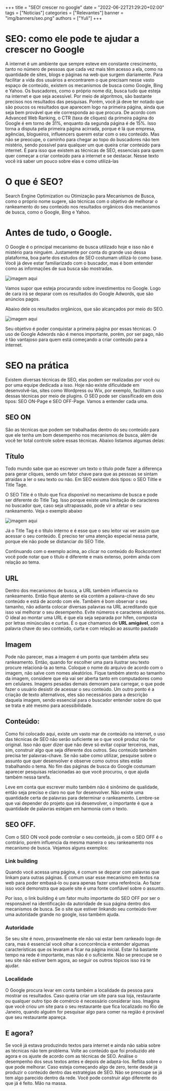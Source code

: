 +++
title = "SEO! crescer no google"
date = "2022-06-22T21:29:20+02:00"
tags = ["Noticias"]
categories = ["Relevantes"]
banner = "img/banners/seo.png"
authors = ["Yuli"]
+++

# SEO: como ele pode te ajudar a crescer no Google

A internet é um ambiente que sempre esteve em constante crescimento, tanto no número de pessoas que cada vez mais têm acesso a ela, como na quantidade de sites, blogs e páginas na web que surgem diariamente. 
Para facilitar a vida dos usuários a encontrarem o que precisam nesse vasto espaço de conteúdo, existem os mecanismos de busca como Google, Bing e Yahoo.
Os buscadores, como o próprio nome diz, busca tudo que esteja na internet e que seja acessível. Por meio de algoritmos, são bastante precisos nos resultados das pesquisas.
Porém, você já deve ter notado que são poucos os resultados que aparecem logo na primeira página, ainda que seja bem provável que ele corresponda ao que procura. De acordo com Advanced Web Ranking, o CTR (taxa de cliques) da primeira página do Google  é em torno de 31%, enquanto da segunda página é de 15%. 
Isso torna a disputa pela primeira página acirrada, porque é lá que empresa, agências, blogueiros, influencers querem estar com o seu conteúdo. Mas não se preocupe, o caminho para chegar ao topo do buscadores não tem mistério, sendo possível para qualquer um que queira criar conteúdo para internet. 
É para isso que existem as técnicas de SEO, essenciais para quem quer começar a criar conteúdo para a internet e se destacar. Nesse texto você irá saber um pouco sobre elas e como utilizá-las

# O que é SEO?
Search Engine Optimization ou Otimização para Mecanismos de Busca, como o próprio nome sugere, são técnicas com o objetivo de melhorar o rankeamento do seu conteúdo nos resultados orgânicos dos mecanismos de busca, como o Google, Bing e Yahoo. 

# Antes de tudo, o Google.
O Google é o principal mecanismo de busca utilizado hoje e isso não é mistério para ninguém. Justamente por conta do grande uso dessa plataforma, boa parte dos estudos de SEO costumam utilizá-lo como base. 
Você já deve estar familiarizado com o buscador, mas é bom entender como as informações de sua busca são mostradas. 

![imagem aqui](../../static/img/banners/seo1.png)

Vamos supor que esteja procurando sobre investimentos no Google. Logo de cara irá se deparar com os resultados do Google Adwords, que são anúncios pagos.

Abaixo dele os resultados orgânicos, que são alcançados por meio do SEO.

![imagem aqui](../../static/img/banners/seo1.png)


Seu objetivo é poder conquistar a primeira página por essas técnicas. O uso de Google Adwords não é menos importante, porém, por ser pago, não é tão vantajoso para quem está começando a criar conteúdo para a internet. 

# SEO na prática
Existem diversas técnicas de SEO, elas podem ser realizadas por você ou por uma equipe dedicada a isso. Hoje não existe dificuldade em desenvolvê-las, sites como Wordpress ou Wix, por exemplo, facilitam o uso dessas técnicas por meio de plugins. 
O SEO pode ser classificado em dois tipos: SEO ON-Page e SEO OFF-Page. Vamos a entender cada uma.

## SEO ON
São as técnicas que podem ser trabalhadas dentro do seu conteúdo para que ele tenha um bom desempenho nos mecanismos de busca, além de você ter total controle sobre essas técnicas. Abaixo listamos algumas delas:

## Título
Todo mundo sabe que ao escrever um texto o título pode fazer a diferença para gerar cliques, sendo um fator chave para que as pessoas se sintam atraídas a ler o seu texto ou não. Em SEO existem dois tipos: o SEO Tiltle e Title Tage. 

O SEO Title é o título que fica disponível no mecanismo de busca e pode ser diferente do Title Tag. Isso porque existe uma limitação de caracteres no buscador que, caso seja ultrapassado, pode vir a afetar o seu rankeamento. Veja o exemplo abaixo

![imagem aqui](../../static/img/banners/seo1.png)

Já o Title Tag é o título interno e é esse que o seu leitor vai ver assim que acessar o seu conteúdo. É preciso ter uma atenção especial nessa parte, porque ele não pode se distanciar do SEO Title.

Continuando com o exemplo acima, ao clicar no conteúdo do Rockcontent você pode notar que o título é diferente e mais extenso, porém ainda com relação ao tema.

## URL
Dentro dos mecanismos de busca, a URL também influencia no rankeamento. Então fique atento se ela contém a palavra-chave do seu conteúdo e está de acordo com ele. Também é bom observar o seu tamanho, não adianta colocar diversas palavras na URL acreditando que isso vai melhorar o seu desempenho. 
Evite números e caracteres aleatórios. O ideal ao montar uma URL é que ela seja separada por hífen, composta por letras minúsculas e curtas. É o que chamamos de **URL amigável**, com a palavra chave do seu conteúdo, curta e com relação ao assunto pautado

## Imagem
Pode não parecer, mas a imagem é um ponto que também afeta seu rankeamento. Então, quando for escolher uma para ilustrar seu texto procure relacioná-la ao tema. Coloque o nome do arquivo de acordo com o imagem, não salve com nomes aleatórios.
Fique também atento ao tamanho da imagem, considere que ela vai ser aberta tanto em computadores como em celulares. Imagens pesadas demais demoram para carregar, o que pode fazer o usuário desistir de acessar o seu conteúdo.
Um outro ponto é a criação de texto alternativos, eles são necessários para a descrição daquela imagem, sendo essencial para o buscador entender sobre do que se trata e até mesmo para acessibilidade.

## Conteúdo:
Como foi colocado aqui, existe um vasto mar de conteúdo na internet, o uso das técnicas de SEO não serão suficiente se o que você produz não for original. Isso não quer dizer que não deve só evitar copiar terceiros, mas, sim, construir algo que seja diferente dos outros.
Seu conteúdo também precisa ter palavras-chave. Se não sabe como utilizar, pesquise sobre o assunto que quer desenvolver e observe como outros sites estão trabalhando o tema. No fim das páginas de busca do Google costumam aparecer pesquisas relacionadas ao que você procurou, o que ajuda também nessa tarefa.

Leve em conta que escrever muito também não é sinônimo de qualidade, então seja preciso e claro no que for desenvolver. Não existe uma quantidade certa de palavras para determinar o rankeamento. Lembre-se que vai depender do projeto que irá desenvolver, o importante é que a quantidade de palavras estejam em harmonia com o texto.

## SEO OFF. 
Com o SEO ON você pode controlar o seu conteúdo, já com o SEO OFF é o contrário, porém influencia da mesma maneira o seu rankeamento nos mecanismo de busca. Vejamos alguns exemplos:
### Link building
Quando você acessa uma página, é comum se deparar com palavras que linkam para outras páginas. É comum usar esse mecanismo em textos na web para poder embasá-lo ou para apenas fazer uma referência. Ao fazer isso você demonstra que aquele site é uma fonte confiável sobre o assunto.

Por isso, o link building é um fator muito importante do SEO OFF por ser o responsável na identificação da autoridade de sua página dentro dos mecanismos de busca. Se o site que estiver linkando seu conteúdo tiver uma autoridade grande no google, isso também ajuda.

### Autoridade 
Se seu site é novo, provavelmente ele não vai estar bem rankeado logo de cara, mas é essencial você olhar a concorrência e entender algumas características que os levaram a ficar na página inicial. 
Estar há bastante tempo na rede é importante, mas não é o suficiente. Não se preocupe se o seu site não estiver bem agora, ao seguir os outros tópicos isso irá te ajudar.
### Localidade
O Google procura levar em conta também a localidade da pessoa para mostrar os resultados. Caso queira criar um site para sua loja, restaurante ou qualquer outro tipo de comércio é necessário considerar isso. 
Imagina que você criou um site para o seu restaurante que fica localizado no Rio de Janeiro, quando alguém for pesquisar algo para comer na região é provável que seu restaurante apareça.

## E agora?
Se você já estava produzindo textos para internet e ainda não sabia sobre as técnicas não tem problema. Volte ao conteúdo que foi produzido até agora e os ajuste de acordo com as técnicas de SEO. Análise o desempenho dos seus textos antes e depois de adaptá-los. Reflita sobre o que pode melhorar. 
Caso esteja começando algo de zero, tente desde já produzir o conteúdo dentro das estratégias de SEO. Não se preocupe se já tem algo parecido dentro da rede. Você pode construir algo diferente do que já é feito. Mão na massa.











